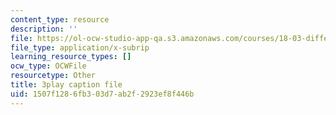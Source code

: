 ```yaml
---
content_type: resource
description: ''
file: https://ol-ocw-studio-app-qa.s3.amazonaws.com/courses/18-03-differential-equations-spring-2010/1507f1286fb303d7ab2f2923ef8f446b_z-meBrqcy_I.srt
file_type: application/x-subrip
learning_resource_types: []
ocw_type: OCWFile
resourcetype: Other
title: 3play caption file
uid: 1507f128-6fb3-03d7-ab2f-2923ef8f446b
---
```

